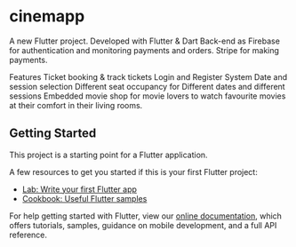 # cinemapp

A new Flutter project.
Developed with Flutter & Dart
Back-end as Firebase for authentication and monitoring payments and orders.
Stripe for making payments.


Features
Ticket booking & track tickets
Login and Register System
Date and session selection
Different seat occupancy for Different dates and different sessions
Embedded movie shop for movie lovers to watch favourite movies at their comfort in their living rooms.

## Getting Started

This project is a starting point for a Flutter application.

A few resources to get you started if this is your first Flutter project:

- [Lab: Write your first Flutter app](https://flutter.dev/docs/get-started/codelab)
- [Cookbook: Useful Flutter samples](https://flutter.dev/docs/cookbook)

For help getting started with Flutter, view our
[online documentation](https://flutter.dev/docs), which offers tutorials,
samples, guidance on mobile development, and a full API reference.
